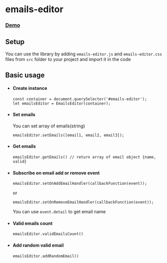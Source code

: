 # emails-editor
### [Demo](http://yurgodo.github.io/emails-editor-miro/)
## Setup
 You can use the library by adding ```emails-editor.js``` and ```emails-editor.css``` files from ```src``` folder to your project and import it in the code
## Basic usage
* #### Create instance
	```
    const container = document.querySelector('#emails-editor');
    let emailsEditor = EmailsEditor(container);
    ```
* #### Set emails
   You can set array of emails(string)
	```
    emailsEditor.setEmails([email1, email2, email3]);
    ```
* #### Get emails
	```
    emailsEditor.getEmails() // return array of email object {name, valid}
    ```
* #### Subscribe on email add or remove event
	```
    emailsEditor.setOnAddEmailHandler(callbackFunction(event));
    ```
    or
    ```
    emailsEditor.setOnRemoveEmailHandler(callbackFunction(event));
    ```
    You can use ```event.detail``` to get email name
* #### Valid emails count
	```
    emailsEditor.validEmailsCount()
    ```
* #### Add random valid email
	```
    emailsEditor.addRandomEmail()
    ```
